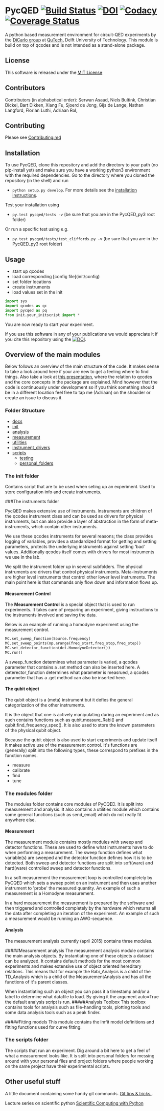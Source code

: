 # PycQED [![Build Status](https://travis-ci.org/DiCarloLab-Delft/PycQED_py3.svg?branch=master)](https://travis-ci.org/DiCarloLab-Delft/PycQED_py3) [![DOI](https://zenodo.org/badge/49057179.svg)](https://zenodo.org/badge/latestdoi/49057179) [![Codacy](https://api.codacy.com/project/badge/Grade/1266308dd9b84d7b933c2b46804aeb12)](https://www.codacy.com/app/AdriaanOrganization/PycQED_py3?utm_source=github.com&utm_medium=referral&utm_content=DiCarloLab-Delft/PycQED_py3&utm_campaign=badger) [![Coverage Status](https://coveralls.io/repos/github/DiCarloLab-Delft/PycQED_py3/badge.svg?branch=master)](https://coveralls.io/github/DiCarloLab-Delft/PycQED_py3?branch=master)


A python based measurement environment for circuit-QED experiments by the [DiCarlo group](http://dicarlolab.tudelft.nl/) at [QuTech](http://qutech.nl/), Delft University of Technology.
This module is build on top of qcodes and is not intended as a stand-alone package.

## License
This software is released under the [MIT License](LICENSE.md)

## Contributors
Contributors (in alphabetical order):
Serwan Asaad,
Niels Bultink,
Christian Dickel,
Bart Dikken,
Xiang Fu,
Sjoerd de Jong,
Gijs de Lange,
Nathan Langford,
Florian Luthi,
Adriaan Rol,

## Contributing
Please see [Contributing.md](.github/CONTRIBUTING.md)

## Installation

To use PycQED, clone this repository and add the directory to your path (no pip-install yet) and make sure you have a working python3 environment with the required dependencies.
Go to the directory where you cloned the repository (in the shell) and run
* `python setup.py develop`.
For more details see the [installation instructions](docs/install.md).

Test your installation using
* `py.test pycqed/tests -v`
(be sure that you are in the PycQED_py3 root folder)

Or run a specific test using e.g.
* `py.test pycqed/tests/test_cliffords.py -v`
(be sure that you are in the PycQED_py3 root folder)

## Usage

+ start up qcodes
+ load corresponding [config file](init\config\)
+ set folder locations
+ create instruments
+ load values set in the init

```python
import sys
import qcodes as qc
import pycqed as pq
from init.your_initscript import *
```

You are now ready to start your experiment.

If you use this software in any of your publications we would appreciate it if you cite this repository using the [![DOI](https://zenodo.org/badge/49057179.svg)](https://zenodo.org/badge/latestdoi/49057179).

## Overview of the main modules
Below follows an overview of the main structure of the code. It makes sense to take a look around here if your are new to get a feeling where to find things.
Also take a look at [this presentation](docs/160714_qcodes_meetup.pdf), where the relation to qcodes and the core concepts in the package are explained.
Mind however that the code is continuously under development so if you think something should be in a different location feel free to tap me (Adriaan) on the shoulder or create an issue to discuss it.

### Folder Structure
+ [docs](docs/)
+ [init](init/)
+ [analysis](analysis/)
+ [measurement](measurement/)
+ [utilities](utilities/)
+ [instrument_drivers](instrument_drivers/)
+ [scripts](scripts/)
    + [testing](scripts/testing/)
    + [personal_folders](scripts/personal_folders/)


### The init folder
Contains script that are to be used when seting up an experiment. Used to store configuration info and create instruments.

###The instruments folder

PycQED makes extensive use of instruments. Instruments are children of the qcodes instrument class and can be used as drivers for physical instruments,
but can also provide a layer of abstraction in the form of meta-instruments, which contain other instruments.

We use these qcodes instruments for several reasons; the class provides logging of variables, provides a standardized format for getting and setting parameters, protects the underlying instruments against setting 'bad' values. Additionally qcodes itself comes with drivers for most instruments we use in the lab.

We split the instrument folder up in several subfolders. The physical instruments are drivers that control physical instruments. Meta-instruments are higher level instruments that control other lower level instruments. The main point here is that commands only flow down and information flows up.

#### Measurement Control
The **Measurement Control** is a special object that is used to run experiments. It takes care of preparing an experiment, giving instructions to the instruments involved and saving the data.

Below is an example of running a homodyne experiment using the measurement control.

```python
MC.set_sweep_function(Source.frequency)
MC.set_sweep_points(np.arange(freq_start,freq_stop,freq_step))
MC.set_detector_function(det.HomodyneDetector())
MC.run()
```

A sweep_function determines what parameter is varied, a qcodes parameter that contains a .set method can also be inserted here.
A deterector_function determines what parameter is measrued, a qcodes parameter that has a .get method can also be inserted here.

#### The qubit object
The qubit object is a (meta) instrument but it defies the general categorization of the other instruments.

It is the object that one is actively manipulating during an experiment and as such contains functions such as qubit.measure_Rabi() and qubit.find_frequency_spec(). It is also used to store the known parameters of the physical qubit object.

Because the qubit object is also used to start experiments and update itself it makes active use of the measurement control.
It's functions are (generally) split into the following types, these correspond to prefixes in the function names.
* measure
* calibrate
* find
* tune

### The modules folder
The modules folder contains core modules of PyCQED. It is split into measurement and analysis. It also contains a utilities module which contains some general functions (such as send_email) which do not really fit anywhere else.

#### Measurement

The measurement module contains mostly modules with sweep and detector functions. These are used to define what instruments have to do when performing a measurement.
The sweep function defines what variable(s) are sweeped and the detector function defines how it is to be detected. Both sweep and detector functions are split into soft(ware) and hard(ware) controlled sweep and detector functions.

In a soft measurement the measurement loop is controlled completely by PyCQED which sets a sweep point on an instrument and then uses another instrument to 'probe' the measured quantity. An example of such a measurement is a Homodyne measurement.

In a hard measurement the measurement is prepared by the software and then triggered and controlled completely by the hardware which returns all the data after completing an iteration of the experiment. An example of such a measurement would be running an AWG-sequence.

#### Analysis
The measurement analysis currently (april 2015) contains three modules.

#####Measurement analysis
The measurement analysis module contains the main analysis objects. By instantiating one of these objects a dataset can be analyzed. It contains default methods for the most common experiments and makes extensive use of object oriented hereditary relations. This means that for example the Rabi_Analysis is a child of the TD_Analysis which is a child of the MeasurementAnalysis and has all the functions of it's parent classes.

When instantiating such an object you can pass it a timestamp and/or a label to determine what datafile to load. By giving it the argument auto=True the default analysis script is run.
#####Analysis Toolbox
This toolbox contains tools for analysis such as file-handling tools, plotting tools and some data analysis tools such as a peak finder.

#####Fitting models
This module contains the lmfit model definitions and fitting functions used for curve fitting.

### The scripts folder
The scripts that run an experiment. Dig around a bit here to get a feel of what a measurement looks like.
It is split into personal folders for messing around with your personal files and project folders where people working on the same project have their experimental scripts.

## Other useful stuff
A little document containing some handy git commands.
[Git tips & tricks ](docs/git_tips_and_tricks.md).

Lecture series on scientific python
[Scientific Computing with Python](https://github.com/jrjohansson/scientific-python-lectures)
